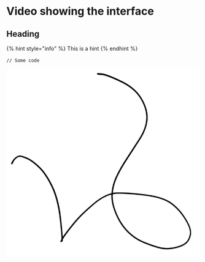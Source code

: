 # Video showing the interface

## Heading

{% hint style="info" %}
This is a hint
{% endhint %}

```
// Some code
```

<img src=".gitbook/assets/file.drawing.svg" alt="" class="gitbook-drawing">
